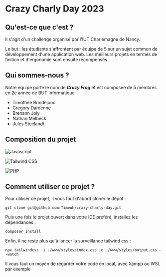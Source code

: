 # Crazy Charly Day 2023

## Qu'est-ce que c'est ?
Il s'agit d'un challenge organisé par l'IUT Charlemagne de Nancy. 

Le but : les étudiants s'affrontent par équipe de 5 sur un sujet commun de développement d'une 
application web. Les meilleurs projets en termes de finition et d'ergonomie sont 
ensuite récompensés.

## Qui sommes-nous ?

Notre équipe porte le nom de ***Crazy Frog*** et est composée de 5 membres
en 2e année de BUT Informatique

- Timothée Brindejonc
- Gregory Dardenne
- Brenann Joly
- Nathan Melbeck
- Jules Steelandt

## Composition du projet

![Javascript](https://img.shields.io/badge/JS-Front--End%20Javascript-yellow?style=for-the-badge&logo=javascript)

![Tailwind CSS](https://img.shields.io/badge/Tailwind-Front--End%20CSS-blue?style=for-the-badge&logo=tailwindcss)

![PHP](https://img.shields.io/badge/PHP-Back--End%20PHP-blue?style=for-the-badge&logo=php&color=9370DB)

## Comment utiliser ce projet ?

Pour utiliser ce projet, il vous faut d'abord cloner le dépôt :

    git clone git@github.com:Timeuh/crazy-charly-day.git

Puis une fois le projet ouvert dans votre IDE préféré, installez les dépendances :

    composer install

Enfin, il ne reste plus qu'à lancer la surveillance tailwind css :

    npx tailwindcss -i ./www/styles/index.css -o ./www/styles/output.css --watch

Il vous faut un moyen de regarder votre code en local, avec Xampp ou WSL par exemple
